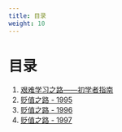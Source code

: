```yaml
---
title: 目录
weight: 10
---
```


# 目录

1. [艰难学习之路——初学者指南](艰难学习之路_初学者指南.md)
1. [贬值之路 - 1995](贬值之路_1995.md)
1. [贬值之路 - 1996](贬值之路_1996.md)
1. [贬值之路 - 1997](贬值之路_1997.md)